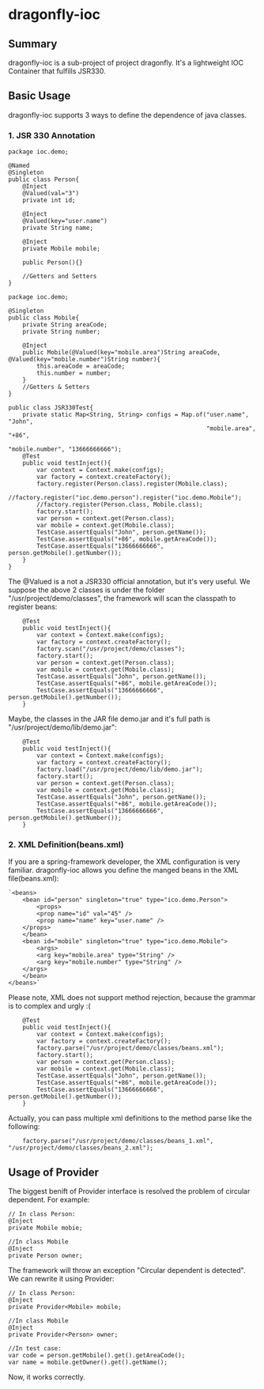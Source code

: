 # dragonfly-ioc

## Summary
dragonfly-ioc is a sub-project of project dragonfly. It's a lightweight IOC Container that fulfills JSR330.

## Basic Usage
dragonfly-ioc supports 3 ways to define the dependence of java classes.
### 1. JSR 330 Annotation

```
package ioc.demo;

@Named
@Singleton
public class Person{
    @Inject 
    @Valued(val="3")
    private int id;
    
    @Inject
    @Valued(key="user.name") 
    private String name;
    
    @Inject
    private Mobile mobile;
    
    public Person(){}

    //Getters and Setters
}

package ioc.demo;

@Singleton
public class Mobile{
    private String areaCode;
    private String number;

    @Inject
    public Mobile(@Valued(key="mobile.area")String areaCode, @Valued(key="mobile.number")String number){
        this.areaCode = areaCode;
        this.number = number;
    }
    //Getters & Setters
}

public class JSR330Test{
    private static Map<String, String> configs = Map.of("user.name", "John", 
                                                        "mobile.area", "+86", 
                                                        "mobile.number", "13666666666");
    @Test
    public void testInject(){
        var context = Context.make(configs);
        var factory = context.createFactory();
        factory.register(Person.class).register(Mobile.class);
        //factory.register("ioc.demo.person").register("ioc.demo.Mobile");
        //factory.register(Person.class, Mobile.class);
        factory.start();
        var person = context.get(Person.class);
        var mobile = context.get(Mobile.class);
        TestCase.assertEquals("John", person.getName());
        TestCase.assertEquals("+86", mobile.getAreaCode());
        TestCase.assertEquals("13666666666", person.getMobile().getNumber());
    }
}
```
The @Valued is a not a JSR330 official annotation, but it's very useful.
We suppose the above 2 classes is under the folder "/usr/project/demo/classes", the framework will scan the classpath to register beans:

```
    @Test
    public void testInject(){
        var context = Context.make(configs);
        var factory = context.createFactory();
        factory.scan("/usr/project/demo/classes");
        factory.start();
        var person = context.get(Person.class);
        var mobile = context.get(Mobile.class);
        TestCase.assertEquals("John", person.getName());
        TestCase.assertEquals("+86", mobile.getAreaCode());
        TestCase.assertEquals("13666666666", person.getMobile().getNumber());
    }
```
Maybe, the classes in the JAR file demo.jar and it's full path is "/usr/project/demo/lib/demo.jar":

```
    @Test
    public void testInject(){
        var context = Context.make(configs);
        var factory = context.createFactory();
        factory.load("/usr/project/demo/lib/demo.jar");
        factory.start();
        var person = context.get(Person.class);
        var mobile = context.get(Mobile.class);
        TestCase.assertEquals("John", person.getName());
        TestCase.assertEquals("+86", mobile.getAreaCode());
        TestCase.assertEquals("13666666666", person.getMobile().getNumber());
    }
```
### 2. XML Definition(beans.xml)

If you are a spring-framework developer, the XML configuration is very familiar. dragonfly-ioc allows you define the manged beans in the XML file(beans.xml):
```
`<beans>
    <bean id="person" singleton="true" type="ico.demo.Person">
        <props>
	    <prop name="id" val="45" />
	    <prop name="name" key="user.name" />
	</props>
    </bean>
    <bean id="mobile" singleton="true" type="ico.demo.Mobile">
        <args>
	    <arg key="mobile.area" type="String" />
	    <arg key="mobile.number" type="String" />
	</args>
    </bean>
</beans>` 
```
Please note, XML does not support method rejection, because the grammar is to complex and urgly :(
```
    @Test
    public void testInject(){
        var context = Context.make(configs);
        var factory = context.createFactory();
        factory.parse("/usr/project/demo/classes/beans.xml");
        factory.start();
        var person = context.get(Person.class);
        var mobile = context.get(Mobile.class);
        TestCase.assertEquals("John", person.getName());
        TestCase.assertEquals("+86", mobile.getAreaCode());
        TestCase.assertEquals("13666666666", person.getMobile().getNumber());
    }
```
Actually, you can pass multiple xml definitions to the method parse like the following:
```
    factory.parse("/usr/project/demo/classes/beans_1.xml", "/usr/project/demo/classes/beans_2.xml");
```

## Usage of Provider<T>
The biggest benift of Provider interface is resolved the problem of circular dependent. For example:
```
// In class Person:
@Inject
private Mobile mobie;

//In class Mobile
@Inject
private Person owner;

```
The framework will throw an exception "Circular dependent is detected". We can rewrite it using Provider:
```
// In class Person:
@Inject
private Provider<Mobile> mobile;

//In class Mobile
@Inject
private Provider<Person> owner;

//In test case:
var code = person.getMobile().get().getAreaCode();
var name = mobile.getOwner().get().getName();
```
Now, it works correctly.